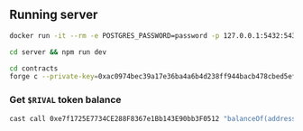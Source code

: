 ## Running server

```bash
docker run -it --rm -e POSTGRES_PASSWORD=password -p 127.0.0.1:5432:5432 -v $PWD/server/pg_schema/initial.sql:/docker-entrypoint-initdb.d/initial.sql postgres
```

```bash
cd server && npm run dev
```

```bash
cd contracts
forge c --private-key=0xac0974bec39a17e36ba4a6b4d238ff944bacb478cbed5efcae784d7bf4f2ff80 --broadcast contracts/RivalToken.sol:RivalToken --constructor-args 0xf39Fd6e51aad88F6F4ce6aB8827279cffFb92266
```

### Get `$RIVAL` token balance

```bash
cast call 0xe7f1725E7734CE288F8367e1Bb143E90bb3F0512 "balanceOf(address)(uint256)" "0x70997970C51812dc3A010C7d01b50e0d17dc79C8"
```
